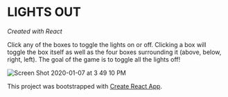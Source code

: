 # LIGHTS OUT

*Created with React*

Click any of the boxes to toggle the lights on or off. Clicking a box will toggle the box itself as well as the four boxes surrounding it (above, below, right, left). The goal of the game is to toggle all the lights off!

![Screen Shot 2020-01-07 at 3 49 10 PM](https://user-images.githubusercontent.com/12807042/74471554-4250ce00-4e55-11ea-8d1a-6f347aabe52e.png)

This project was bootstrapped with [Create React App](https://github.com/facebook/create-react-app).
